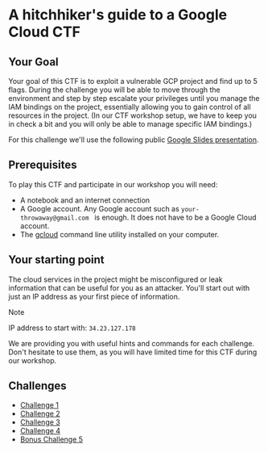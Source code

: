 # A hitchhiker's guide to a Google Cloud CTF

## Your Goal

Your goal of this CTF is to exploit a vulnerable GCP project and find up to 5 flags.
During the challenge you will be able to move through the environment and step by step escalate your privileges until you manage the IAM bindings on the project, essentially allowing you to gain control of all resources in the project.
(In our CTF workshop setup, we have to keep you in check a bit and you will only be able to manage specific IAM bindings.)

For this challenge we'll use the following public [Google Slides presentation](https://docs.google.com/presentation/d/17oNmnPElP2IHuHUVgGQcQQMH3bSHtQ5YdN9NAqPM1ow/edit?usp=sharing).

## Prerequisites

To play this CTF and participate in our workshop you will need:
- A notebook and an internet connection
- A Google account. Any Google account such as `your-throwaway@gmail.com ` is enough. It does not have to be a Google Cloud account. 
- The [gcloud](https://cloud.google.com/sdk/docs/install) command line utility installed on your computer.

## Your starting point

The cloud services in the project might be misconfigured or leak information that can be useful for you as an attacker.
You'll start out with just an IP address as your first piece of information.

> [!NOTE]
> IP address to start with: `34.23.127.178`

We are providing you with useful hints and commands for each challenge.
Don't hesitate to use them, as you will have limited time for this CTF during our workshop.

## Challenges

- [Challenge 1](docs/challenge1.md)
- [Challenge 2](docs/challenge2.md)
- [Challenge 3](docs/challenge3.md)
- [Challenge 4](docs/challenge4.md)
- [Bonus Challenge 5](docs/challenge5.md)
